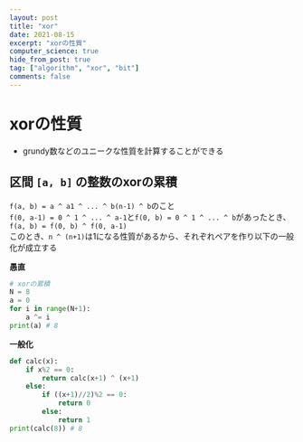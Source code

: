 ```yaml
---
layout: post
title: "xor"
date: 2021-08-15
excerpt: "xorの性質"
computer_science: true
hide_from_post: true
tag: ["algorithm", "xor", "bit"]
comments: false
---
```


# xorの性質
 - grundy数などのユニークな性質を計算することができる

## 区間 `[a, b]` の整数のxorの累積
`f(a, b) = a ^ a1 ^ ... ^ b(n-1) ^ b`のこと  
`f(0, a-1) = 0 ^ 1 ^ ... ^ a-1`と`f(0, b) = 0 ^ 1 ^ ... ^ b`があったとき、`f(a, b) = f(0, b) ^ f(0, a-1)`  
このとき、`n ^ (n+1)`は1になる性質があるから、それぞれペアを作り以下の一般化が成立する  


**愚直**  
```python
# xorの累積
N = 8
a = 0
for i in range(N+1):
    a ^= i
print(a) # 8
```

**一般化**  
```python
def calc(x):
    if x%2 == 0:
        return calc(x+1) ^ (x+1)
    else:
        if ((x+1)//2)%2 == 0:
            return 0
        else:
            return 1
print(calc(8)) # 8
```



